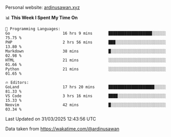 Personal website: [ardinusawan.xyz](https://ardinusawan.xyz)

<!--START_SECTION:waka-->
📊 **This Week I Spent My Time On** 

```text
💬 Programming Languages: 
Go                       16 hrs 9 mins       ███████████████████░░░░░░   75.75 % 
PHP                      2 hrs 56 mins       ███░░░░░░░░░░░░░░░░░░░░░░   13.80 % 
Markdown                 38 mins             █░░░░░░░░░░░░░░░░░░░░░░░░   02.98 % 
HTML                     21 mins             ░░░░░░░░░░░░░░░░░░░░░░░░░   01.66 % 
Python                   21 mins             ░░░░░░░░░░░░░░░░░░░░░░░░░   01.65 % 

🔥 Editors: 
GoLand                   17 hrs 20 mins      ████████████████████░░░░░   81.33 % 
VS Code                  3 hrs 16 mins       ████░░░░░░░░░░░░░░░░░░░░░   15.33 % 
Neovim                   42 mins             █░░░░░░░░░░░░░░░░░░░░░░░░   03.34 % 
```


 Last Updated on 31/03/2025 12:43:56 UTC
<!--END_SECTION:waka-->
Data taken from https://wakatime.com/@ardinusawan
